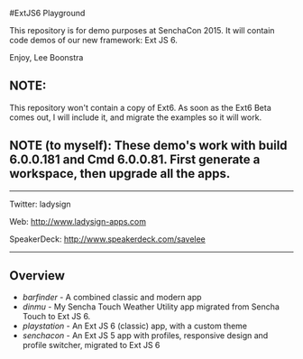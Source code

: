 #ExtJS6 Playground

This repository is for demo purposes at SenchaCon 2015.
It will contain code demos of our new framework: Ext JS 6.

Enjoy,
Lee Boonstra

NOTE: 
----
This repository won't contain a copy of Ext6.
As soon as the Ext6 Beta comes out, I will include it,
and migrate the examples so it will work.

NOTE (to myself):
These demo's work with build 6.0.0.181 and Cmd 6.0.0.81.
First generate a workspace, then upgrade all the apps.
---


----

Twitter: ladysign

Web: http://www.ladysign-apps.com

SpeakerDeck: http://www.speakerdeck.com/savelee

----

## Overview

* *barfinder* - A combined classic and modern app
* *dinmu* - My Sencha Touch Weather Utility app migrated from Sencha Touch to Ext JS 6.
* *playstation* - An Ext JS 6 (classic) app, with a custom theme
* *senchacon* - An Ext JS 5 app with profiles, responsive design and profile switcher, migrated to Ext JS 6
